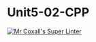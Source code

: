 # Unit5-02-CPP
[![Mr Coxall's Super Linter](https://github.com/ICS3U-Programming-PeterS/Unit5-02-CPP/workflows/Mr%20Coxall's%20Super%20Linter/badge.svg)](https://github.com/ICS3U-Programming-PeterS/Unit5-02-CPP/actions/)
